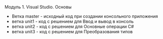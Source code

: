 Модуль 1. Visual Studio. Основы

* Ветка master - исходный код при создании консольного приложения
* ветка unit1 - код с решением для Ввод и вывод в консоль
* ветка unit2 - код с решением для Основные операции C#
* ветка unit3 - код с решением для Преобразования типов
